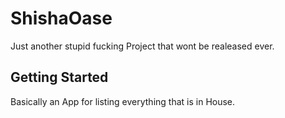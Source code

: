 # ShishaOase

Just another stupid fucking Project that wont be realeased ever.

## Getting Started

Basically an App for listing everything that is in House.
